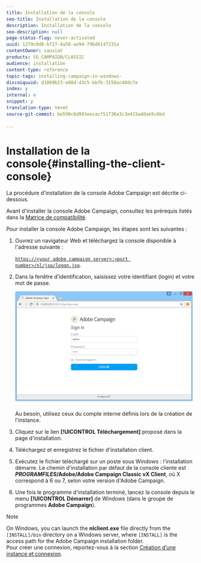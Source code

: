 ```yaml
---
title: Installation de la console
seo-title: Installation de la console
description: Installation de la console
seo-description: null
page-status-flag: never-activated
uuid: 1279c0d8-bf27-4a58-ae94-796d6147231a
contentOwner: sauviat
products: SG_CAMPAIGN/CLASSIC
audience: installation
content-type: reference
topic-tags: installing-campaign-in-windows-
discoiquuid: d1069b23-e08d-43c5-bbfb-3158ac40dc7e
index: y
internal: n
snippet: y
translation-type: tm+mt
source-git-commit: be590c6d993eecacf51736e3c3e415addae5c6bd

---
```



# Installation de la console{#installing-the-client-console}

La procédure d&#39;installation de la console Adobe Campaign est décrite ci-dessous.

Avant d&#39;installer la console Adobe Campaign, consultez les prérequis listés dans la [Matrice de compatibilité](https://helpx.adobe.com/campaign/kb/compatibility-matrix.html).

Pour installer la console Adobe Campaign, les étapes sont les suivantes :

1. Ouvrez un navigateur Web et téléchargez la console disponible à l&#39;adresse suivante :

   [`https://<your adobe campaign server>:<port number>/nl/jsp/logon.jsp`](https://machine/nl/jsp/logon.jsp).

1. Dans la fenêtre d&#39;identification, saisissez votre identifiant (login) et votre mot de passe.

   ![](assets/s_ncs_install_setup_download01.png)

   Au besoin, utilisez ceux du compte interne définis lors de la création de l&#39;instance.

1. Cliquez sur le lien **[!UICONTROL Téléchargement]** proposé dans la page d&#39;installation.
1. Téléchargez et enregistrez le fichier d&#39;installation client.
1. Exécutez le fichier téléchargé sur un poste sous Windows : l&#39;installation démarre. Le chemin d&#39;installation par défaut de la console cliente est **$PROGRAMFILES$/Adobe/Adobe Campaign Classic vX Client**, où X correspond à 6 ou 7, selon votre version d&#39;Adobe Campaign.
1. Une fois le programme d&#39;installation terminé, lancez la console depuis le menu **[!UICONTROL Démarrer]** de Windows (dans le groupe de programmes **Adobe Campaign**).

>[!NOTE]
>
>On Windows, you can launch the **nlclient.exe** file directly from the `[INSTALL]/bin` directory on a Windows server, where `[INSTALL]` is the access path for the Adobe Campaign installation folder.\
>Pour créer une connexion, reportez-vous à la section [Création d’une instance et connexion](../../installation/using/creating-an-instance-and-logging-on.md).

